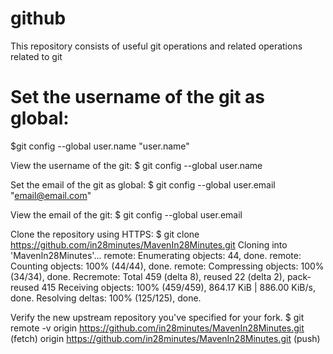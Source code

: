 # github
This repository consists of useful git operations and related operations related to git

# Set the username of the git as global:
$git config --global user.name "user.name"

View the username of the git:
$ git config --global user.name

Set the email of the git as global:
$ git config --global user.email "email@email.com"

View the email of the git:
$ git config --global user.email

Clone the repository using HTTPS:
$ git clone https://github.com/in28minutes/MavenIn28Minutes.git
Cloning into 'MavenIn28Minutes'...
remote: Enumerating objects: 44, done.
remote: Counting objects: 100% (44/44), done.
remote: Compressing objects: 100% (34/34), done.
Recremote: Total 459 (delta 8), reused 22 (delta 2), pack-reused 415
Receiving objects: 100% (459/459), 864.17 KiB | 886.00 KiB/s, done.
Resolving deltas: 100% (125/125), done.

Verify the new upstream repository you've specified for your fork.
$ git remote -v
origin  https://github.com/in28minutes/MavenIn28Minutes.git (fetch)
origin  https://github.com/in28minutes/MavenIn28Minutes.git (push)
